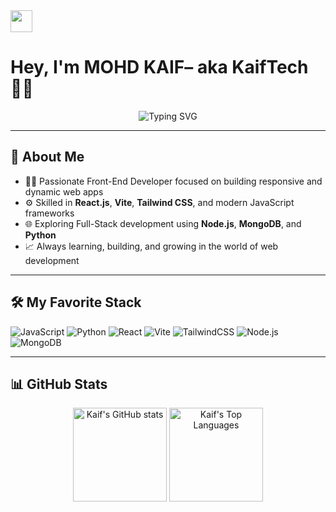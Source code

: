 <img src="https://media.giphy.com/media/hvRJCLFzcasrR4ia7z/giphy.gif" width="35px"> 
<h1 > Hey, I'm MOHD KAIF– aka KaifTech 👨‍💻</h1>
<div align="center">
  <img src="https://readme-typing-svg.herokuapp.com?font=Fira+Code&weight=500&pause=1000&color=61DAFB&center=true&vCenter=true&width=435&lines=Fullstack+Dev+%7C+React+Enthusiast;YouTuber+@pedrotechnologies;" alt="Typing SVG" />
</div>

---

## 🚀 About Me

- 👨‍💻 Passionate Front-End Developer focused on building responsive and dynamic web apps  
- ⚙️ Skilled in **React.js**, **Vite**, **Tailwind CSS**, and modern JavaScript frameworks  
- 🌐 Exploring Full-Stack development using **Node.js**, **MongoDB**, and **Python**  
- 📈 Always learning, building, and growing in the world of web development  

---

## 🛠️  My Favorite Stack

![JavaScript](https://img.shields.io/badge/-JavaScript-F7DF1E?style=flat-square&logo=javascript&logoColor=black)
![Python](https://img.shields.io/badge/-Python-3776AB?style=flat-square&logo=python&logoColor=white)
![React](https://img.shields.io/badge/-React-61DAFB?style=flat-square&logo=react&logoColor=white)
![Vite](https://img.shields.io/badge/-Vite-646CFF?style=flat-square&logo=vite&logoColor=white)
![TailwindCSS](https://img.shields.io/badge/-TailwindCSS-38B2AC?style=flat-square&logo=tailwind-css&logoColor=white)
![Node.js](https://img.shields.io/badge/-Node.js-339933?style=flat-square&logo=node.js&logoColor=white)
![MongoDB](https://img.shields.io/badge/-MongoDB-47A248?style=flat-square&logo=mongodb&logoColor=white)

---

## 📊 GitHub Stats

<p align="center">
  <img src="https://github-readme-stats.vercel.app/api?username=mkaif8417&show_icons=true&theme=react" alt="Kaif's GitHub stats" height="150" />
  <img src="https://github-readme-stats.vercel.app/api/top-langs/?username=mkaif8417&layout=compact&theme=react" alt="Kaif's Top Languages" height="150" />
</p>
